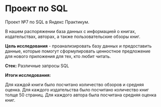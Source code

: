 # Проект по SQL
Проект №7 по SQL в Яндекс Практикум.

В нашем распоряжении база данных с информацией о книгах, издательствах, авторах, а также пользовательские обзоры книг.  

**Цель исследования** - проанализировать базу данных и предоставить данные, которые помогут сформулировать ценностное предложение для нового приложения для тех, кто любит читать.

**Стек:**
Различные запросы SQL

**Итоги исследования:**

Для каждой книги было посчитано количество обзоров и средняя оценка.
Для каждого издательства было посчитано количество книг толще 50 страниц.
Для каждого автора была посчитана средняя оценка книг.
